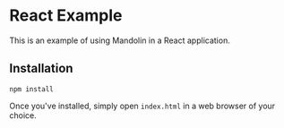 # React Example

This is an example of using Mandolin in a React application.

## Installation

`npm install`

Once you've installed, simply open `index.html` in a web browser of your choice.